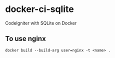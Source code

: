 # docker-ci-sqlite
CodeIgniter with SQLite on Docker

## To use nginx
```
docker build --build-arg user=nginx -t <name> .
```
